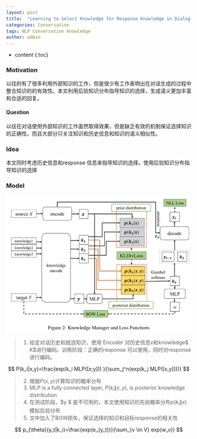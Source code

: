 ```yaml
---
layout: post
title:  "Learning to Select Knowledge for Response Knowledge in Dialog Systems"
categories: Conversation
tags: NLP Conversation Knowledge
author: admin
---
```


* content
{:toc}

###  Motivation
以往的有了很多利用外部知识的工作，但是很少有工作表明出在对话生成的过程中整合知识的的有效性。本文利用后验知识分布指导知识的选择，生成语义更加丰富和合适的回复。

#### Question
以往在对话使用外部知识的工作虽然取得效果，但是缺乏有效的机制保证选择知识的正确性。而且大部分只关注知识和历史信息和知识的语义相似性。
### Idea
 本文同时考虑历史信息和response 信息来指导知识的选择。使用后验知识分布指导知识的选择
### Model
![KRG](../img/ksg.png "Learning to Select Knowledge for Response Knowledge in Dialog Systems")

> 1. 给定对话历史和就选知识，使用 Encoder 对历史信息$x$和knowledge$ K$进行编码。训练阶段：正确的response 可以使用，同时对response 进行编码。  

$$
P(k_i|x,y)=\frac{exp(k_i MLP([x;y])) }{\sum_j^n(exp(k_j MLP([x,y])))}
$$

> 2. 根据$P(x,y)$计算知识的概率分布  
> 3. MLP is  a fully connected layer, $P(k_i\|x,y)$, is posterior knowledge distribution   
> 4. 在测试阶段，$y $ 是不可用的，本文使用知识的先验概率分布$p(k_i \|x)$模拟后验分布   
> 5. 文中加入了BOW损失，保证选择的知识和目标response的相关性  

$$
p_{\theta}(y_t|k_i)=\frac{exp(e_{y_t})}{\sum_{v \in V} exp(w_v)}
$$

